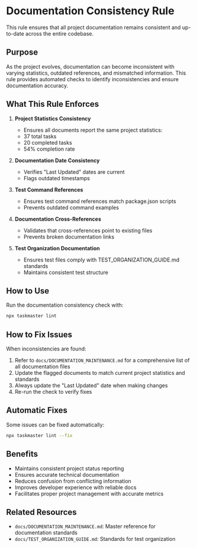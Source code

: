 # Documentation Consistency Rule

This rule ensures that all project documentation remains consistent and up-to-date across the entire codebase.

## Purpose

As the project evolves, documentation can become inconsistent with varying statistics, outdated references, and mismatched information. This rule provides automated checks to identify inconsistencies and ensure documentation accuracy.

## What This Rule Enforces

1. **Project Statistics Consistency**
   - Ensures all documents report the same project statistics:
   - 37 total tasks
   - 20 completed tasks
   - 54% completion rate

2. **Documentation Date Consistency**
   - Verifies "Last Updated" dates are current
   - Flags outdated timestamps

3. **Test Command References**
   - Ensures test command references match package.json scripts
   - Prevents outdated command examples

4. **Documentation Cross-References**
   - Validates that cross-references point to existing files
   - Prevents broken documentation links

5. **Test Organization Documentation**
   - Ensures test files comply with TEST_ORGANIZATION_GUIDE.md standards
   - Maintains consistent test structure

## How to Use

Run the documentation consistency check with:

```bash
npx taskmaster lint
```

## How to Fix Issues

When inconsistencies are found:

1. Refer to `docs/DOCUMENTATION_MAINTENANCE.md` for a comprehensive list of all documentation files
2. Update the flagged documents to match current project statistics and standards
3. Always update the "Last Updated" date when making changes
4. Re-run the check to verify fixes

## Automatic Fixes

Some issues can be fixed automatically:

```bash
npx taskmaster lint --fix
```

## Benefits

- Maintains consistent project status reporting
- Ensures accurate technical documentation
- Reduces confusion from conflicting information
- Improves developer experience with reliable docs
- Facilitates proper project management with accurate metrics

## Related Resources

- `docs/DOCUMENTATION_MAINTENANCE.md`: Master reference for documentation standards
- `docs/TEST_ORGANIZATION_GUIDE.md`: Standards for test organization
